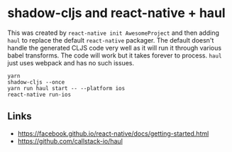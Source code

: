 # shadow-cljs and react-native + haul

This was created by `react-native init AwesomeProject` and then adding `haul` to replace the default `react-native` packager. The default doesn't handle the generated CLJS code very well as it will run it through various babel transforms. The code will work but it takes forever to process. `haul` just uses webpack and has no such issues.

```
yarn
shadow-cljs --once
yarn run haul start -- --platform ios
react-native run-ios
```

## Links

- https://facebook.github.io/react-native/docs/getting-started.html
- https://github.com/callstack-io/haul